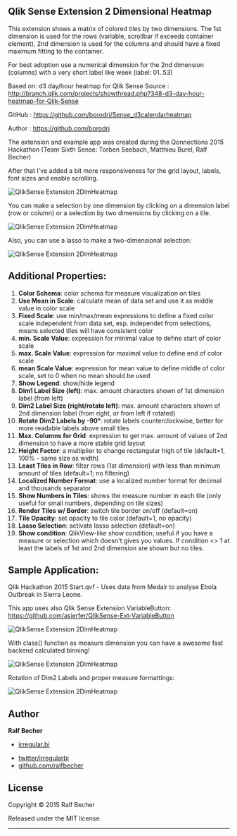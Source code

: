 ## Qlik Sense Extension 2 Dimensional Heatmap

This extension shows a matrix of colored tiles by two dimensions. The 1st dimension is used for the rows (variable, scrollbar if exceeds container element), 2nd dimension is used for the columns and should have a fixed maximum fitting to the container.

For best adoption use a numerical dimension for the 2nd dimension (columns) with a very short label like week (label: 01..53)

Based on: d3 day/hour heatmap for Qlik Sense
Source  : http://branch.qlik.com/projects/showthread.php?348-d3-day-hour-heatmap-for-Qlik-Sense

GitHub  : https://github.com/borodri/Sense_d3calendarheatmap

Author  : https://github.com/borodri

The extension and example app was created during the Qonnections 2015 Hackathon (Team Sixth Sense: Torben Seebach, Matthieu Burel, Ralf Becher)

After that I've added a bit more responsiveness for the grid layout, labels, font sizes and enable scrolling.

![QlikSense Extension 2DimHeatmap](Screenshot1.PNG)

You can make a selection by one dimension by clicking on a dimension label (row or column) or a selection by two dimensions by clicking on a tile.

![QlikSense Extension 2DimHeatmap](Screenshot2.PNG)

Also, you can use a lasso to make a two-dimensional selection:

![QlikSense Extension 2DimHeatmap](HeatmapSelection.gif)

## Additional Properties:

1. **Color Schema**: color schema for measure visualization on tiles
1. **Use Mean in Scale**: calculate mean of data set and use it as middle value in color scale
1. **Fixed Scale**: use min/max/mean expressions to define a fixed color scale independent from data set, esp. independet from selections, means selected tiles will have consistent color
1. **min. Scale Value**: expression for minimal value to define start of color scale
1. **max. Scale Value**: expression for maximal value to define end of color scale
1. **mean Scale Value**: expression for mean value to define middle of color scale, set to 0 when no mean should be used
1. **Show Legend**: show/hide legend
1. **Dim1 Label Size (left)**: max. amount characters shown of 1st dimension label (from left)
1. **Dim2 Label Size (right/rotate left)**: max. amount characters shown of 2nd dimension label (from right, or from left if rotated)
1. **Rotate Dim2 Labels by -90°**: rotate labels counterclockwise, better for more readable labels above small tiles
1. **Max. Columns for Grid**: expression to get max. amount of values of 2nd dimension to have a more stable grid layout
1. **Height Factor**: a multiplier to change rectangular high of tile (default=1, 100% - same size as width)
1. **Least Tiles in Row**: filter rows (1st dimension) with less than minimum amount of tiles (default=1; no filtering) 
1. **Localized Number Format**: use a localized number format for decimal and thousands separator
1. **Show Numbers in Tiles**: shows the measure number in each tile (only useful for small numbers, depending on tile sizes)
1. **Render Tiles w/ Border**: switch tile border on/off (default=on)
1. **Tile Opacity**: set opacity to tile color (default=1, no opacity)
1. **Lasso Selection**: activate lasso selection (default=on)
1. **Show condition**: QlikView-like show condition; useful if you have a measure or selection which doesn't gives you values. If condition <> 1 at least the labels of 1st and 2nd dimension are shown but no tiles.

## Sample Application:

Qlik Hackathon 2015 Start.qvf - Uses data from Medair to analyse Ebola Outbreak in Sierra Leone.

This app uses also Qlik Sense Extension VariableButton: https://github.com/asierfer/QlikSense-Ext-VariableButton

![QlikSense Extension 2DimHeatmap](Screenshot3.PNG)

With class() function as measure dimension you can have a awesome fast backend calculated binning!

![QlikSense Extension 2DimHeatmap](Screenshot4.PNG)

Rotation of Dim2 Labels and proper measure formattings:

![QlikSense Extension 2DimHeatmap](Screenshot5.PNG)

## Author

**Ralf Becher**

+ [irregular.bi](http://irregular.bi)
* [twitter/irregularbi](http://twitter.com/irregularbi)
* [github.com/ralfbecher](http://github.com/ralfbecher)

## License

Copyright © 2015 Ralf Becher

Released under the MIT license.

***